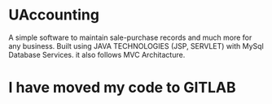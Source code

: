 # UAccounting
A simple software to maintain sale-purchase records and much more for any business.
Built using JAVA TECHNOLOGIES (JSP, SERVLET) with MySql Database Services.
it also follows MVC Architacture.

# I have moved my code to GITLAB